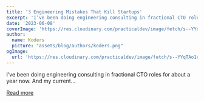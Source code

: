 ```yaml
---
title: '3 Engineering Mistakes That Kill Startups'
excerpt: 'I’ve been doing engineering consulting in fractional CTO roles for about a year now. And my current...'
date: '2023-06-08'
coverImage: 'https://res.cloudinary.com/practicaldev/image/fetch/s--YYqTAo1c--/c_imagga_scale,f_auto,fl_progressive,h_420,q_auto,w_1000/https://dev-to-uploads.s3.amazonaws.com/uploads/articles/rr8xza3bnzneqmqp6lhw.png'
author:
  name: Koders
  picture: "assets/blog/authors/koders.png"
ogImage:
  url: 'https://res.cloudinary.com/practicaldev/image/fetch/s--YYqTAo1c--/c_imagga_scale,f_auto,fl_progressive,h_420,q_auto,w_1000/https://dev-to-uploads.s3.amazonaws.com/uploads/articles/rr8xza3bnzneqmqp6lhw.png'
---
```


I’ve been doing engineering consulting in fractional CTO roles for about a year now. And my current...

[Read more](https://dev.to/_michaellin/3-engineering-mistakes-that-kill-startups-3fm3)
